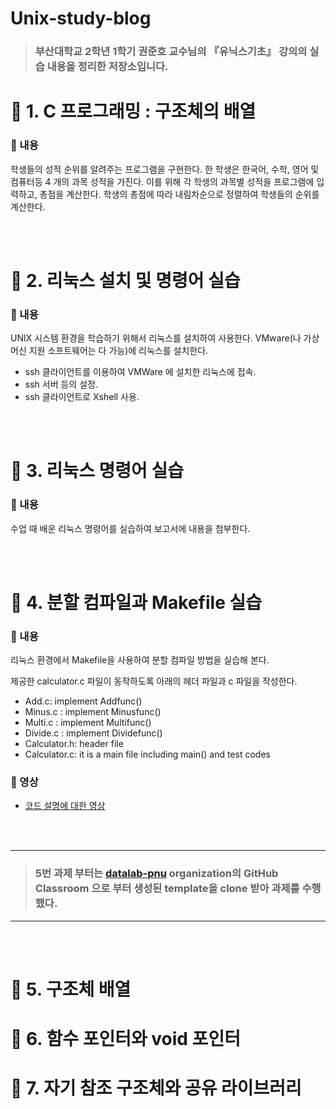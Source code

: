 # Unix-study-blog
> ### 부산대학교 2학년 1학기 권준호 교수님의 『유닉스기초』 강의의 실습 내용을 정리한 저장소입니다.

# 📁 1. C 프로그래밍 : 구조체의 배열
### 📌 내용
학생들의 성적 순위를 알려주는 프로그램을 구현한다. 한 학생은 한국어, 수학, 영어 및 컴퓨터등 4 개의 과목 성적을 가진다. 이를 위해 각 학생의 과목별 성적을 프로그램에 입력하고, 총점을 계산한다. 학생의 총점에 따라 내림차순으로 정렬하여 학생들의 순위를 계산한다.

<br><br>

# 📁 2. 리눅스 설치 및 명령어 실습
### 📌 내용
UNIX 시스템 환경을 학습하기 위해서 리눅스를 설치하여 사용한다. 
VMware(나 가상머신 지원 소프트웨어는 다 가능)에 리눅스를 설치한다. 
- ssh 클라이언트를 이용하여 VMWare 에 설치한 리눅스에 접속.
- ssh 서버 등의 설정.
- ssh 클라이언트로 Xshell 사용.

<br><br>


# 📁 3. 리눅스 명령어 실습
### 📌 내용
수업 때 배운 리눅스 명령어를 실습하여 보고서에 내용을 첨부한다.

<br><br>


# 📁 4. 분할 컴파일과 Makefile 실습 
### 📌 내용
리눅스 환경에서 Makefile을 사용하여 분할 컴파일 방법을 실습해 본다.

제공한 calculator.c 파일이 동작하도록 아래의 헤더 파일과 c 파일을 작성한다.
- Add.c: implement Addfunc()
- Minus.c : implement Minusfunc()
- Multi.c : implement Multifunc()
- Divide.c : implement Dividefunc()
- Calculator.h: header file
- Calculator.c: it is a main file including main() and test codes

### 🎥 영상
* [코드 설명에 대한 영상](https://photos.app.goo.gl/2eLAFPniiHoaTaJb8)

<br><br>


----
> ### 5번 과제 부터는 [datalab-pnu](https://github.com/datalab-pnu) organization의 GitHub Classroom 으로 부터 생성된 template을 clone 받아 과제를 수행했다. 
----

<br><br>


# 📁 5. 구조체 배열

# 📁 6. 함수 포인터와 void 포인터

# 📁 7. 자기 참조 구조체와 공유 라이브러리

